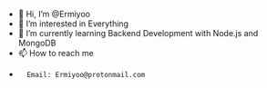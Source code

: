 - 👋 Hi, I’m @Ermiyoo
- 👀 I’m interested in Everything
- 🌱 I’m currently learning Backend Development with Node.js and MongoDB
- 📫 How to reach me 
-       Email: Ermiyoo@protonmail.com

<!---
Ermiyoo/Ermiyoo is a ✨ special ✨ repository because its `README.md` (this file) appears on your GitHub profile.
You can click the Preview link to take a look at your changes.
--->
